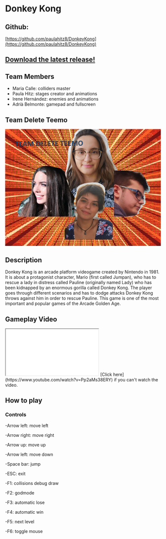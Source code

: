 # Donkey Kong 

## Github: 

[https://github.com/paulahitz8/DonkeyKong](https://github.com/paulahitz8/DonkeyKong)

## [Download the latest release!](https://github.com/paulahitz8/DonkeyKong/releases)

## Team Members

* Maria Calle: colliders master
* Paula Hitz: stages creator and animations
* Irene Hernández: enemies and animations
* Adrià Belmonte: gamepad and fullscreen

## Team Delete Teemo
![Team Photo](https://raw.githubusercontent.com/paulahitz8/DonkeyKong/master/Wiki/Images%20used/TeamPhoto.jpg)


## Description
Donkey Kong is an arcade platform videogame created by Nintendo in 1981. It is about a protagonist character, Mario (first called Jumpan), who has to rescue a lady in distress called Pauline (originally named Lady) who has been kidnapped by an enormous gorilla called Donkey Kong. The player goes through different scenarios and has to dodge attacks Donkey Kong throws against him in order to rescue Pauline. This game is one of the most important and popular games of the Arcade Golden Age.


## Gameplay Video
<iframe width="[1280]" height="[720]" src="[https://www.youtube.com/watch?v=Pp2aMs38ERY]"> </iframe>
[Click here](https://www.youtube.com/watch?v=Pp2aMs38ERY) if you can't watch the video.


## How to play
### Controls 

-Arrow left: move left


-Arrow right: move right


-Arrow up: move up


-Arrow left: move down


-Space bar: jump 


-ESC: exit


-F1: collisions debug draw


-F2: godmode 


-F3: automatic lose


-F4: automatic win


-F5: next level


-F6: toggle mouse




